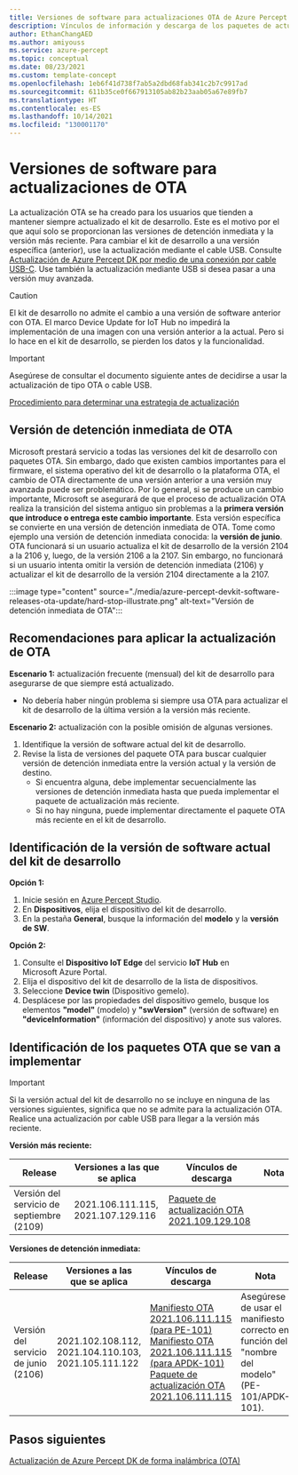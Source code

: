 ```yaml
---
title: Versiones de software para actualizaciones OTA de Azure Percept DK
description: Vínculos de información y descarga de los paquetes de actualización de forma inalámbrica de Azure Percept DK
author: EthanChangAED
ms.author: amiyouss
ms.service: azure-percept
ms.topic: conceptual
ms.date: 08/23/2021
ms.custom: template-concept
ms.openlocfilehash: 1eb6f41d738f7ab5a2dbd68fab341c2b7c9917ad
ms.sourcegitcommit: 611b35ce0f667913105ab82b23aab05a67e89fb7
ms.translationtype: HT
ms.contentlocale: es-ES
ms.lasthandoff: 10/14/2021
ms.locfileid: "130001170"
---
```

# <a name="software-releases-for-ota-updates"></a>Versiones de software para actualizaciones de OTA

La actualización OTA se ha creado para los usuarios que tienden a mantener siempre actualizado el kit de desarrollo. Este es el motivo por el que aquí solo se proporcionan las versiones de detención inmediata y la versión más reciente. Para cambiar el kit de desarrollo a una versión específica (anterior), use la actualización mediante el cable USB. Consulte [Actualización de Azure Percept DK por medio de una conexión por cable USB-C](./how-to-update-via-usb.md). Use también la actualización mediante USB si desea pasar a una versión muy avanzada.

>[!CAUTION]
>El kit de desarrollo no admite el cambio a una versión de software anterior con OTA. El marco Device Update for IoT Hub no impedirá la implementación de una imagen con una versión anterior a la actual. Pero si lo hace en el kit de desarrollo, se pierden los datos y la funcionalidad.

>[!IMPORTANT]
>Asegúrese de consultar el documento siguiente antes de decidirse a usar la actualización de tipo OTA o cable USB.
>
>[Procedimiento para determinar una estrategia de actualización](./how-to-determine-your-update-strategy.md)

## <a name="hard-stop-version-of-ota"></a>Versión de detención inmediata de OTA

Microsoft prestará servicio a todas las versiones del kit de desarrollo con paquetes OTA. Sin embargo, dado que existen cambios importantes para el firmware, el sistema operativo del kit de desarrollo o la plataforma OTA, el cambio de OTA directamente de una versión anterior a una versión muy avanzada puede ser problemático. Por lo general, si se produce un cambio importante, Microsoft se asegurará de que el proceso de actualización OTA realiza la transición del sistema antiguo sin problemas a la **primera versión que introduce o entrega este cambio importante**. Esta versión específica se convierte en una versión de detención inmediata de OTA. Tome como ejemplo una versión de detención inmediata conocida: la **versión de junio**. OTA funcionará si un usuario actualiza el kit de desarrollo de la versión 2104 a la 2106 y, luego, de la versión 2106 a la 2107. Sin embargo, no funcionará si un usuario intenta omitir la versión de detención inmediata (2106) y actualizar el kit de desarrollo de la versión 2104 directamente a la 2107.

:::image type="content" source="./media/azure-percept-devkit-software-releases-ota-update/hard-stop-illustrate.png" alt-text="Versión de detención inmediata de OTA":::

## <a name="recommendations-for-applying-the-ota-update"></a>Recomendaciones para aplicar la actualización de OTA

**Escenario 1:** actualización frecuente (mensual) del kit de desarrollo para asegurarse de que siempre está actualizado.

- No debería haber ningún problema si siempre usa OTA para actualizar el kit de desarrollo de la última versión a la versión más reciente.

**Escenario 2:** actualización con la posible omisión de algunas versiones.

1. Identifique la versión de software actual del kit de desarrollo.
1. Revise la lista de versiones del paquete OTA para buscar cualquier versión de detención inmediata entre la versión actual y la versión de destino.
    - Si encuentra alguna, debe implementar secuencialmente las versiones de detención inmediata hasta que pueda implementar el paquete de actualización más reciente.
    - Si no hay ninguna, puede implementar directamente el paquete OTA más reciente en el kit de desarrollo.

## <a name="identify-the-current-software-version-of-dev-kit"></a>Identificación de la versión de software actual del kit de desarrollo

**Opción 1:**

1. Inicie sesión en [Azure Percept Studio](./overview-azure-percept-studio.md).
1. En **Dispositivos**, elija el dispositivo del kit de desarrollo.
1. En la pestaña **General**, busque la información del **modelo** y la **versión de SW**.

**Opción 2:**

1. Consulte el **Dispositivo IoT Edge** del servicio **IoT Hub** en Microsoft Azure Portal.
1. Elija el dispositivo del kit de desarrollo de la lista de dispositivos.
1. Seleccione **Device twin** (Dispositivo gemelo).
1. Desplácese por las propiedades del dispositivo gemelo, busque los elementos **"model"** (modelo) y **"swVersion"** (versión de software) en **"deviceInformation"** (información del dispositivo) y anote sus valores.

## <a name="identify-the-ota-packages-to-be-deployed"></a>Identificación de los paquetes OTA que se van a implementar

>[!IMPORTANT]
>Si la versión actual del kit de desarrollo no se incluye en ninguna de las versiones siguientes, significa que no se admite para la actualización OTA. Realice una actualización por cable USB para llegar a la versión más reciente.

**Versión más reciente:**

|Release|Versiones a las que se aplica|Vínculos de descarga|Nota|
|---|---|---|---|
|Versión del servicio de septiembre (2109)|2021.106.111.115,<br>2021.107.129.116|[Paquete de actualización OTA 2021.109.129.108](https://go.microsoft.com/fwlink/?linkid=2174634)||

**Versiones de detención inmediata:**

|Release|Versiones a las que se aplica|Vínculos de descarga|Nota|
|---|---|---|---|
|Versión del servicio de junio (2106)|2021.102.108.112, 2021.104.110.103, 2021.105.111.122 |[Manifiesto OTA 2021.106.111.115 (para PE-101)](https://download.microsoft.com/download/d/f/0/df0f17dc-d2fb-42ff-aaa5-98edf4d6d1e8/aduimportmanifest_PE-101_2021.106.111.115_v3.json)<br>[Manifiesto OTA 2021.106.111.115 (para APDK-101)](https://download.microsoft.com/download/d/f/0/df0f17dc-d2fb-42ff-aaa5-98edf4d6d1e8/aduimportmanifest_Azure-Percept-DK_2021.106.111.115_v3.json) <br>[Paquete de actualización OTA 2021.106.111.115](https://download.microsoft.com/download/d/f/0/df0f17dc-d2fb-42ff-aaa5-98edf4d6d1e8/Microsoft-Azure-Percept-DK-2021.106.111.115.swu) |Asegúrese de usar el manifiesto correcto en función del "nombre del modelo" (PE-101/APDK-101).|

## <a name="next-steps"></a>Pasos siguientes

[Actualización de Azure Percept DK de forma inalámbrica (OTA)](./how-to-update-over-the-air.md)
